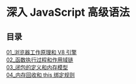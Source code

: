 # 深入 JavaScript 高级语法

## 目录

[01\_浏览器工作原理和 V8 引擎](01_浏览器工作原理和%20V8%20引擎.md)  
[02\_函数执行过程和作用域链](02_函数执行过程和作用域链.md)  
[03\_闭包的定义和内存模型](03_闭包的定义和内存模型.md)  
[04\_内存回收和 this 绑定规则](04_内存回收和this绑定规则.md)

